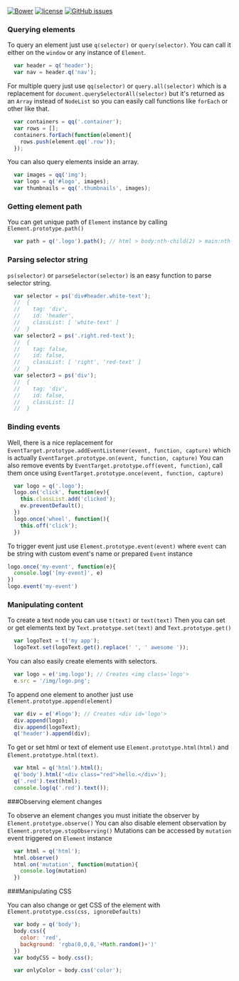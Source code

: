 [![Bower](https://img.shields.io/bower/v/waff-query.svg?maxAge=3600&style=flat-square)]()
[![license](https://img.shields.io/github/license/wvffle/waff-query.js.svg?maxAge=3600&style=flat-square)]()
[![GitHub issues](https://img.shields.io/github/issues/wvffle/waff-query.js.svg?maxAge=3600&style=flat-square)]()
### Querying elements

To query an element just use `q(selector)` or `query(selector)`. You can call it either on the `window` or any instance of `Element`.

```js
  var header = q('header');
  var nav = header.q('nav');
```

For multiple query just use `qq(selector)` or `query.all(selector)` which is a replacement for `document.querySelectorAll(selector)` but it's returned as an   `Array` instead of `NodeList` so you can easily call functions like `forEach` or other like that.

```js
  var containers = qq('.container');
  var rows = [];
  containers.forEach(function(element){
    rows.push(element.qq('.row'));
  });
```

You can also query elements inside an array.

```js
  var images = qq('img');
  var logo = q('#logo', images);
  var thumbnails = qq('.thumbnails', images);
```

### Getting element path

You can get unique path of `Element` instance by calling `Element.prototype.path()`

```js
  var path = q('.logo').path(); // html > body:nth-child(2) > main:nth-child(2) > div:nth-child(2)
```

### Parsing selector string

`ps(selector)` or `parseSelector(selector)` is an easy function to parse selector string.

```js
  var selector = ps('div#header.white-text');
  //  {
  //    tag: 'div',
  //    id: 'header',
  //    classList: [ 'white-text' ]
  //  }
  var selector2 = ps('.right.red-text');
  //  {
  //    tag: false,
  //    id: false,
  //    classList: [ 'right', 'red-text' ]
  //  }
  var selector3 = ps('div');
  //  {
  //    tag: 'div',
  //    id: false,
  //    classList: []
  //  }

```

### Binding events
Well, there is a nice replacement for `EventTarget.prototype.addEventListener(event, function, capture)` which is actually `EventTarget.prototype.on(event, function, capture)`
You can also remove events by `EventTarget.prototype.off(event, function)`, call them once using `EventTarget.prototype.once(event, function, capture)`
```js
  var logo = q('.logo');
  logo.on('click', function(ev){
    this.classList.add('clicked');
    ev.preventDefault();
  })
  logo.once('wheel', function(){
    this.off('click');
  })
```
To trigger event just use `Element.prototype.event(event)` where `event` can be string with custom event's name or prepared `Event` instance
```js
logo.once('my-event', function(e){
  console.log('[my-event]', e)
})
logo.event('my-event')
```

### Manipulating content

To create a text node you can use `t(text)` or `text(text)`
Then you can set or get elements text by `Text.prototype.set(text)` and `Text.prototype.get()`
```js
  var logoText = t('my app');
  logoText.set(logoText.get().replace(' ', ' awesome '));
```
You can also easily create elements with selectors.
```js
  var logo = e('img.logo'); // Creates <img class='logo'>
  e.src = '/img/logo.png';
```
To append one element to another just use `Element.prototype.append(element)`
```js
  var div = e('#logo'); // Creates <div id='logo'>
  div.append(logo);
  div.append(logoText);
  q('header').append(div);
```
To get or set html or text of element use `Element.prototype.html(html)` and `Element.prototype.html(text)`.
```js
  var html = q('html').html();
  q('body').html('<div class="red">hello.</div>');
  q('.red').text(html);
  console.log(q('.red').text());
```

###Observing element changes

To observe an element changes you must initiate the observer by `Element.prototype.observe()`
You can also disable element observation by `Element.prototype.stopObserving()`
Mutations can be accessed by `mutation` event triggered on `Element` instance
```js
  var html = q('html');
  html.observe()
  html.on('mutation', function(mutation){
    console.log(mutation)
  })
```

###Manipulating CSS

You can also change or get CSS of the element with  `Element.prototype.css(css, ignoreDefaults)`
```js
  var body = q('body');
  body.css({
    color: 'red',
    background: 'rgba(0,0,0,'+Math.random()+')'
  })
  var bodyCSS = body.css();

  var onlyColor = body.css('color');

```
